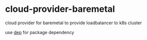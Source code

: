 # cloud-provider-baremetal
cloud provider for baremetal to provide loadbalancer to k8s cluster

use [dep](https://github.com/golang/dep) for package dependency
